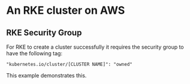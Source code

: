 # An RKE cluster on AWS

## RKE Security Group

For RKE to create a cluster successfully it requires the security group to 
have the following tag:

```
"kubernetes.io/cluster/[CLUSTER NAME]": "owned"
```

This example demonstrates this.